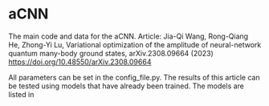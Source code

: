# aCNN
The main code and data for the aCNN. Article: Jia-Qi Wang, Rong-Qiang He, Zhong-Yi Lu, Variational optimization of the amplitude of neural-network quantum many-body ground states, arXiv.2308.09664 (2023) https://doi.org/10.48550/arXiv.2308.09664

All parameters can be set in the config_file.py. The results of this article can be tested using models that have already been trained. The models are listed in 
